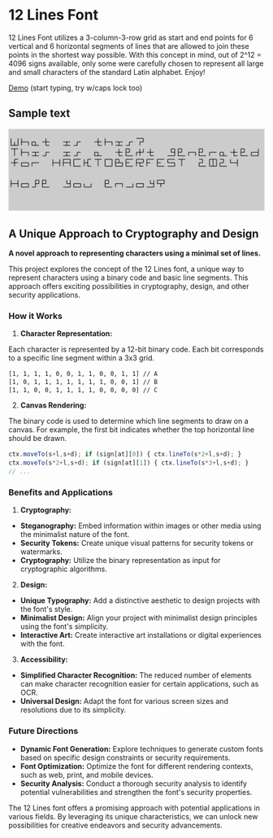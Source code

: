 # 12 Lines Font
12 Lines Font utilizes a 3-column-3-row grid as start and end points for 6 vertical and 6 horizontal segments of lines that are allowed to join these points in the shortest way possible. 
With this concept in mind, out of 2^12 = 4096 signs available, only some were carefully chosen to represent all large and small characters of the standard Latin alphabet. Enjoy!

[Demo](https://herbowicz.github.io/12/) (start typing, try w/caps lock too)

## Sample text
![sample text](image.png)

## A Unique Approach to Cryptography and Design

**A novel approach to representing characters using a minimal set of lines.**

This project explores the concept of the 12 Lines font, a unique way to represent characters using a binary code and basic line segments. This approach offers exciting possibilities in cryptography, design, and other security applications.

### How it Works

1. **Character Representation:**

Each character is represented by a 12-bit binary code. Each bit corresponds to a specific line segment within a 3x3 grid.

```
[1, 1, 1, 1, 0, 0, 1, 1, 0, 0, 1, 1] // A
[1, 0, 1, 1, 1, 1, 1, 1, 1, 0, 0, 1] // B
[1, 1, 0, 0, 1, 1, 1, 1, 0, 0, 0, 0] // C
```

2. **Canvas Rendering:**

The binary code is used to determine which line segments to draw on a canvas. For example, the first bit indicates whether the top horizontal line should be drawn.

```javascript
ctx.moveTo(s+l,s+d); if (sign[at][0]) { ctx.lineTo(s*2+l,s+d); } 
ctx.moveTo(s*2+l,s+d); if (sign[at][1]) { ctx.lineTo(s*3+l,s+d); }
// ...
```

### Benefits and Applications

1. **Cryptography:**

* **Steganography:** Embed information within images or other media using the minimalist nature of the font.
* **Security Tokens:** Create unique visual patterns for security tokens or watermarks.
* **Cryptography:** Utilize the binary representation as input for cryptographic algorithms.

2. **Design:**

* **Unique Typography:** Add a distinctive aesthetic to design projects with the font's style.
* **Minimalist Design:** Align your project with minimalist design principles using the font's simplicity.
* **Interactive Art:** Create interactive art installations or digital experiences with the font.

3. **Accessibility:**

* **Simplified Character Recognition:** The reduced number of elements can make character recognition easier for certain applications, such as OCR.
* **Universal Design:** Adapt the font for various screen sizes and resolutions due to its simplicity.

### Future Directions

* **Dynamic Font Generation:** Explore techniques to generate custom fonts based on specific design constraints or security requirements.
* **Font Optimization:** Optimize the font for different rendering contexts, such as web, print, and mobile devices.
* **Security Analysis:** Conduct a thorough security analysis to identify potential vulnerabilities and strengthen the font's security properties.

The 12 Lines font offers a promising approach with potential applications in various fields. By leveraging its unique characteristics, we can unlock new possibilities for creative endeavors and security advancements.
